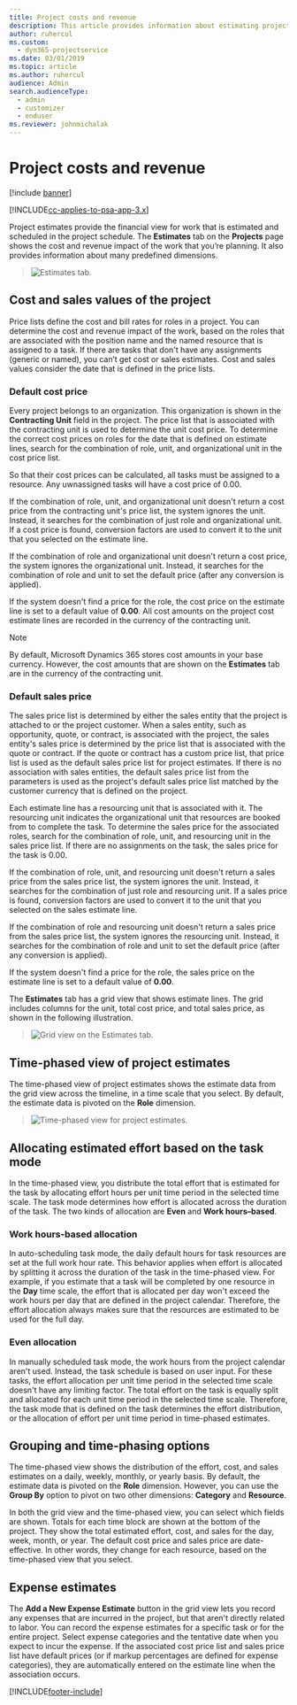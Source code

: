 ```yaml
---
title: Project costs and revenue
description: This article provides information about estimating project costs and revenue.
author: ruhercul
ms.custom: 
  - dyn365-projectservice
ms.date: 03/01/2019
ms.topic: article
ms.author: ruhercul
audience: Admin
search.audienceType: 
  - admin
  - customizer
  - enduser
ms.reviewer: johnmichalak
---
```


# Project costs and revenue

[!include [banner](../includes/psa-now-project-operations.md)]

[!INCLUDE[cc-applies-to-psa-app-3.x](../includes/cc-applies-to-psa-app-3x.md)]

Project estimates provide the financial view for work that is estimated and scheduled in the project schedule. The **Estimates** tab on the **Projects** page shows the cost and revenue impact of the work that you’re planning. It also provides information about many predefined dimensions. 

> ![Estimates tab.](media/project-5.png)

## Cost and sales values of the project

Price lists define the cost and bill rates for roles in a project. You can determine the cost and revenue impact of the work, based on the roles that are associated with the position name and the named resource that is assigned to a task. If there are tasks that don't have any assignments (generic or named), you can’t get cost or sales estimates. Cost and sales values consider the date that is defined in the price lists.

### Default cost price  

Every project belongs to an organization. This organization is shown in the **Contracting Unit** field in the project. The price list that is associated with the contracting unit is used to determine the unit cost price. To determine the correct cost prices on roles for the date that is defined on estimate lines, search for the combination of role, unit, and organizational unit in the cost price list. 

So that their cost prices can be calculated, all tasks must be assigned to a resource. Any uwnassigned tasks will have a cost price of 0.00.

If the combination of role, unit, and organizational unit doesn't return a cost price from the contracting unit's price list, the system ignores the unit. Instead, it searches for the combination of just role and organizational unit. If a cost price is found, conversion factors are used to convert it to the unit that you selected on the estimate line.

If the combination of role and organizational unit doesn't return a cost price, the system ignores the organizational unit. Instead, it searches for the combination of role and unit to set the default price (after any conversion is applied).

If the system doesn't find a price for the role, the cost price on the estimate line is set to a default value of **0.00**. All cost amounts on the project cost estimate lines are recorded in the currency of the contracting unit.

> [!NOTE]
> By default, Microsoft Dynamics 365 stores cost amounts in your base currency. However, the cost amounts that are shown on the **Estimates** tab are in the currency of the contracting unit.  

### Default sales price 

The sales price list is determined by either the sales entity that the project is attached to or the project customer. When a sales entity, such as opportunity, quote, or contract, is associated with the project, the sales entity's sales price is determined by the price list that is associated with the quote or contract. If the quote or contract has a custom price list, that price list is used as the default sales price list for project estimates. If there is no association with sales entities, the default sales price list from the parameters is used as the project's default sales price list matched by the customer currency that is defined on the project.

Each estimate line has a resourcing unit that is associated with it. The resourcing unit indicates the organizational unit that resources are booked from to complete the task. To determine the sales price for the associated roles, search for the combination of role, unit, and resourcing unit in the sales price list. If there are no assignments on the task, the sales price for the task is 0.00.

If the combination of role, unit, and resourcing unit doesn't return a sales price from the sales price list, the system ignores the unit. Instead, it searches for the combination of just role and resourcing unit. If a sales price is found, conversion factors are used to convert it to the unit that you selected on the sales estimate line. 

If the combination of role and resourcing unit doesn't return a sales price from the sales price list, the system ignores the resourcing unit. Instead, it searches for the combination of role and unit to set the default price (after any conversion is applied).

If the system doesn't find a price for the role, the sales price on the estimate line is set to a default value of **0.00**.

The **Estimates** tab has a grid view that shows estimate lines. The grid includes columns for the unit, total cost price, and total sales price, as shown in the following illustration. 

> ![Grid view on the Estimates tab.](media/project-6.png)

## Time-phased view of project estimates

The time-phased view of project estimates shows the estimate data from the grid view across the timeline, in a time scale that you select. By default, the estimate data is pivoted on the **Role** dimension.

> ![Time-phased view for project estimates.](media/project-7.png)

## Allocating estimated effort based on the task mode

In the time-phased view, you distribute the total effort that is estimated for the task by allocating effort hours per unit time period in the selected time scale. The task mode determines how effort is allocated across the duration of the task. The two kinds of allocation are **Even** and **Work hours–based**.

### Work hours-based allocation
 
In auto-scheduling task mode, the daily default hours for task resources are set at the full work hour rate. This behavior applies when effort is allocated by splitting it across the duration of the task in the time-phased view. For example, if you estimate that a task will be completed by one resource in the **Day** time scale, the effort that is allocated per day won't exceed the work hours per day that are defined in the project calendar. Therefore, the effort allocation always makes sure that the resources are estimated to be used for the full day.

### Even allocation

In manually scheduled task mode, the work hours from the project calendar aren't used. Instead, the task schedule is based on user input. For these tasks, the effort allocation per unit time period in the selected time scale doesn't have any limiting factor. The total effort on the task is equally split and allocated for each unit time period in the selected time scale. Therefore, the task mode that is defined on the task determines the effort distribution, or the allocation of effort per unit time period in time-phased estimates.

## Grouping and time-phasing options

The time-phased view shows the distribution of the effort, cost, and sales estimates on a daily, weekly, monthly, or yearly basis. By default, the estimate data is pivoted on the **Role** dimension. However, you can use the **Group By** option to pivot on two other dimensions: **Category** and **Resource**.

In both the grid view and the time-phased view, you can select which fields are shown. Totals for each time block are shown at the bottom of the project. They show the total estimated effort, cost, and sales for the day, week, month, or year. The default cost price and sales price are date-effective. In other words, they change for each resource, based on the time-phased view that you select.

## Expense estimates

The **Add a New Expense Estimate** button in the grid view lets you record any expenses that are incurred in the project, but that aren't directly related to labor. You can record the expense estimates for a specific task or for the entire project. Select expense categories and the tentative date when you expect to incur the expense. If the associated cost price list and sales price list have default prices (or if markup percentages are defined for expense categories), they are automatically entered on the estimate line when the association occurs.


[!INCLUDE[footer-include](../includes/footer-banner.md)]
